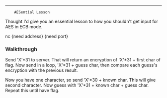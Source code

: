 _____________________________________
        AESential Lesson
        
Thought I'd give you an essential lesson to
how you shouldn't get input for AES in ECB mode.

nc {need address} {need port}



### Walkthrough

Send 'X'*31 to server. That will return an encryption of 
'X'*31 + first char of flag. Now send in a loop, 'X'*31 + guess char,
then compare each guess's encryption with the previous result.

Now you have one character, so send 'X'*30 + known char. This will give second
character. Now guess with 'X'*31 + known char + guess char. Repeat this until
have flag.